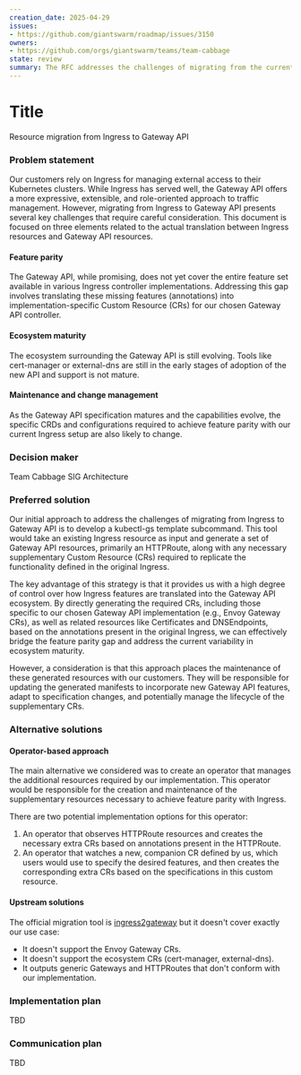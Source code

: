 ```yaml
---
creation_date: 2025-04-29
issues:
- https://github.com/giantswarm/roadmap/issues/3150
owners:
- https://github.com/orgs/giantswarm/teams/team-cabbage
state: review
summary: The RFC addresses the challenges of migrating from the current Ingress-based traffic management to the more modern Gateway API.
---
```


# Title
<!-- Provide a concise and descriptive title for the RFC. -->
Resource migration from Ingress to Gateway API

### Problem statement
<!-- Explain the issue or challenge that needs to be addressed. This should include background information and context to help stakeholders understand why this decision is important. -->
Our customers rely on Ingress for managing external access to their Kubernetes clusters. While Ingress has served well, the Gateway API offers a more expressive, extensible, and role-oriented approach to traffic management. However, migrating from Ingress to Gateway API presents several key challenges that require careful consideration.
This document is focused on three elements related to the actual translation between Ingress resources and Gateway API resources.

#### Feature parity
The Gateway API, while promising, does not yet cover the entire feature set available in various Ingress controller implementations. Addressing this gap involves translating these missing features (annotations) into implementation-specific Custom Resource (CRs) for our chosen Gateway API controller.

#### Ecosystem maturity
The ecosystem surrounding the Gateway API is still evolving. Tools like cert-manager or external-dns are still in the early stages of adoption of the new API and support is not mature.

#### Maintenance and change management
As the Gateway API specification matures and the capabilities evolve, the specific CRDs and configurations required to achieve feature parity with our current Ingress setup are also likely to change.


### Decision maker
<!-- Identify the person (preferred) or a group responsible for making the final decision. -->
Team Cabbage
SIG Architecture

### Preferred solution
<!-- Describe the solution that is currently favored based on the analysis of the problem. -->
Our initial approach to address the challenges of migrating from Ingress to Gateway API is to develop a kubectl-gs template subcommand. This tool would take an existing Ingress resource as input and generate a set of Gateway API resources, primarily an HTTPRoute, along with any necessary supplementary Custom Resource (CRs) required to replicate the functionality defined in the original Ingress.

The key advantage of this strategy is that it provides us with a high degree of control over how Ingress features are translated into the Gateway API ecosystem. By directly generating the required CRs, including those specific to our chosen Gateway API implementation (e.g., Envoy Gateway CRs), as well as related resources like Certificates and DNSEndpoints, based on the annotations present in the original Ingress, we can effectively bridge the feature parity gap and address the current variability in ecosystem maturity.

However, a consideration is that this approach places the maintenance of these generated resources with our customers. They will be responsible for updating the generated manifests to incorporate new Gateway API features, adapt to specification changes, and potentially manage the lifecycle of the supplementary CRs.

### Alternative solutions
<!-- Outline other potential solutions that were considered. For each alternative, provide a brief description and explain why it was not chosen as the preferred solution. -->

#### Operator-based approach

The main alternative we considered was to create an operator that manages the additional resources required by our implementation. This operator would be responsible for the creation and maintenance of the supplementary resources necessary to achieve feature parity with Ingress.

There are two potential implementation options for this operator:

1. An operator that observes HTTPRoute resources and creates the necessary extra CRs based on annotations present in the HTTPRoute.
2. An operator that watches a new, companion CR defined by us, which users would use to specify the desired features, and then creates the corresponding extra CRs based on the specifications in this custom resource.

#### Upstream solutions

The official migration tool is [ingress2gateway](https://github.com/kubernetes-sigs/ingress2gateway) but it doesn't cover exactly our use case:
- It doesn't support the Envoy Gateway CRs.
- It doesn't support the ecosystem CRs (cert-manager, external-dns).
- It outputs generic Gateways and HTTPRoutes that don't conform with our implementation.

### Implementation plan
<!-- Detail the steps required to implement the preferred solution. This should include a timeline, resources needed, and any dependencies or risks associated with the implementation. -->

TBD

### Communication plan
<!-- Describe how the decision and its implementation will be communicated to stakeholders. -->

TBD
